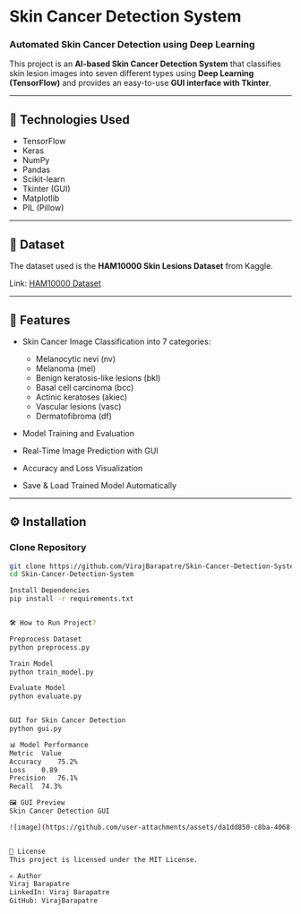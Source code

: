 # Skin Cancer Detection System
### Automated Skin Cancer Detection using Deep Learning

This project is an **AI-based Skin Cancer Detection System** that classifies skin lesion images into seven different types using **Deep Learning (TensorFlow)** and provides an easy-to-use **GUI interface with Tkinter**.

---

## 🧠 Technologies Used
- TensorFlow
- Keras
- NumPy
- Pandas
- Scikit-learn
- Tkinter (GUI)
- Matplotlib
- PIL (Pillow)

---

## 📌 Dataset
The dataset used is the **HAM10000 Skin Lesions Dataset** from Kaggle.

Link: [HAM10000 Dataset](https://www.kaggle.com/datasets/kmader/skin-cancer-mnist-ham10000)

---

## 🔑 Features
- Skin Cancer Image Classification into 7 categories:
  - Melanocytic nevi (nv)
  - Melanoma (mel)
  - Benign keratosis-like lesions (bkl)
  - Basal cell carcinoma (bcc)
  - Actinic keratoses (akiec)
  - Vascular lesions (vasc)
  - Dermatofibroma (df)
  
- Model Training and Evaluation
- Real-Time Image Prediction with GUI
- Accuracy and Loss Visualization
- Save & Load Trained Model Automatically

---

## ⚙️ Installation
### Clone Repository
```bash
git clone https://github.com/VirajBarapatre/Skin-Cancer-Detection-System.git
cd Skin-Cancer-Detection-System

Install Dependencies
pip install -r requirements.txt


🛠️ How to Run Project?

Preprocess Dataset
python preprocess.py

Train Model
python train_model.py

Evaluate Model
python evaluate.py


GUI for Skin Cancer Detection
python gui.py

📊 Model Performance
Metric	Value
Accuracy	75.2%
Loss	0.89
Precision	76.1% 
Recall	74.3%

🖼️ GUI Preview
Skin Cancer Detection GUI

![image](https://github.com/user-attachments/assets/da1dd850-c8ba-4068-8603-eaa08c550351)


📄 License
This project is licensed under the MIT License.

✍️ Author
Viraj Barapatre
LinkedIn: Viraj Barapatre
GitHub: VirajBarapatre
